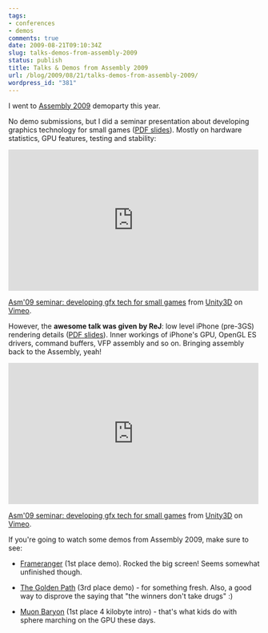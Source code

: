 ```yaml
---
tags:
- conferences
- demos
comments: true
date: 2009-08-21T09:10:34Z
slug: talks-demos-from-assembly-2009
status: publish
title: Talks & Demos from Assembly 2009
url: /blog/2009/08/21/talks-demos-from-assembly-2009/
wordpress_id: "381"
---
```


I went to [Assembly 2009](http://www.assembly.org/summer09/?set_language=en) demoparty this year.

No demo submissions, but I did a seminar presentation about developing graphics technology for small games ([PDF slides](http://aras-p.info/texts/files/Assembly09-Aras-GfxTech.pdf)). Mostly on hardware statistics, GPU features, testing and stability:

<iframe src="http://player.vimeo.com/video/6128236" width="500" height="282" frameborder="0" webkitAllowFullScreen mozallowfullscreen allowFullScreen></iframe> <p><a href="http://vimeo.com/6128236">Asm'09 seminar: developing gfx tech for small games</a> from <a href="http://vimeo.com/unity3d">Unity3D</a> on <a href="http://vimeo.com">Vimeo</a>.</p>


However, the **awesome talk was given by ReJ**: low level iPhone (pre-3GS) rendering details ([PDF slides](http://blogs.unity3d.com/wp-content/uploads/2009/08/Assembly09-iPhone-Learning-GPU-from-Driver-Code.pdf)). Inner workings of iPhone's GPU, OpenGL ES drivers, command buffers, VFP assembly and so on. Bringing assembly back to the Assembly, yeah!

<iframe src="http://player.vimeo.com/video/6064955" width="500" height="282" frameborder="0" webkitAllowFullScreen mozallowfullscreen allowFullScreen></iframe> <p><a href="http://vimeo.com/6064955">Asm'09 seminar: developing gfx tech for small games</a> from <a href="http://vimeo.com/unity3d">Unity3D</a> on <a href="http://vimeo.com">Vimeo</a>.</p>

If you're going to watch some demos from Assembly 2009, make sure to see:



  * [Frameranger](http://capped.tv/cncd_orange_fairlight-frameranger) (1st place demo). Rocked the big screen! Seems somewhat unfinished though.


  * [The Golden Path](http://capped.tv/united_force_digital_dynamite-the_golden_path) (3rd place demo) - for something fresh. Also, a good way to disprove the saying that "the winners don't take drugs" :)


  * [Muon Baryon](http://capped.tv/youth_uprising_mlat_design_out-muon_baryon) (1st place 4 kilobyte intro) - that's what kids do with sphere marching on the GPU these days.

